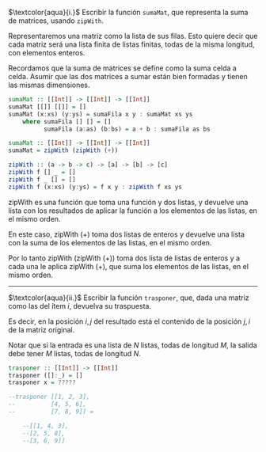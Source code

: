 $\textcolor{aqua}{i.}$ Escribir la función
`sumaMat`, que representa la suma de matrices, usando `zipWith`. 

Representaremos una matriz como la lista de sus filas. Esto quiere decir que cada matriz será una lista finita de listas finitas, todas de la misma longitud, con elementos enteros.

Recordamos que la suma de matrices se define como la suma celda a celda. Asumir que las dos matrices a sumar están bien formadas y tienen las mismas dimensiones.

```hs
sumaMat :: [[Int]] -> [[Int]] -> [[Int]]
sumaMat [[]] [[]] = []
sumaMat (x:xs) (y:ys) = sumaFila x y : sumaMat xs ys
    where sumaFila [] [] = []
          sumaFila (a:as) (b:bs) = a + b : sumaFila as bs
```
```hs
sumaMat :: [[Int]] -> [[Int]] -> [[Int]]
sumaMat = zipWith (zipWith (+))

zipWith :: (a -> b -> c) -> [a] -> [b] -> [c]
zipWith f [] _ = []
zipWith f _ [] = []
zipWith f (x:xs) (y:ys) = f x y : zipWith f xs ys
```
zipWith es una función que toma una función y dos listas, y devuelve una lista con los resultados de aplicar la función a los elementos de las listas, en el mismo orden.

En este caso, zipWith (+) toma dos listas de enteros y devuelve una lista con la suma de los elementos de las listas, en el mismo orden.

Por lo tanto zipWith (zipWith (+)) toma dos lista de listas de enteros y a cada una le aplica zipWith (+), que suma los elementos de las listas, en el mismo orden.

---
$\textcolor{aqua}{ii.}$ Escribir la función `trasponer`, que, dada una matriz como las del ítem $i$, devuelva su traspuesta. 

Es decir, en la posición $i, j$ del resultado está el contenido de la posición $j, i$ de la matriz original. 

Notar que si la entrada es una lista de $N$ listas, todas de longitud $M$, la salida debe tener $M$ listas, todas de longitud $N$.

```hs
trasponer :: [[Int]] -> [[Int]]
trasponer ([]:_) = []
trasponer x = ?????

--trasponer [[1, 2, 3], 
--          [4, 5, 6], 
--          [7, 8, 9]] =

    --[[1, 4, 3],
    --[2, 5, 8],
    --[3, 6, 9]]
```

